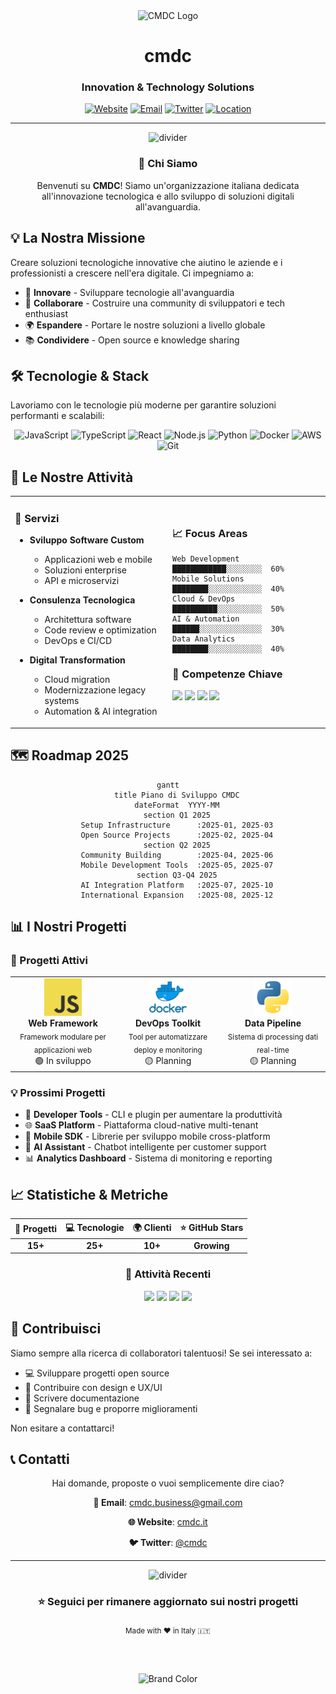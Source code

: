 <div align="center">

<img src="https://www.cmdc.it/cmdc-motion-opt.svg" alt="CMDC Logo" width="200"/>

# cmdc

### Innovation & Technology Solutions

[![Website](https://img.shields.io/badge/Website-cmdc.it-74FEFF?style=for-the-badge&logo=google-chrome&logoColor=black)](http://cmdc.it)
[![Email](https://img.shields.io/badge/Email-cmdc.business@gmail.com-74FEFF?style=for-the-badge&logo=gmail&logoColor=black)](mailto:cmdc.business@gmail.com)
[![Twitter](https://img.shields.io/badge/Twitter-@cmdc-74FEFF?style=for-the-badge&logo=twitter&logoColor=black)](https://twitter.com/cmdc)
[![Location](https://img.shields.io/badge/Location-Italy-74FEFF?style=for-the-badge&logo=google-maps&logoColor=black)](https://maps.google.com)

---

<img src="https://via.placeholder.com/800x4/74FEFF/74FEFF" alt="divider"/>

### 👋 Chi Siamo

Benvenuti su **CMDC**! Siamo un'organizzazione italiana dedicata all'innovazione tecnologica e allo sviluppo di soluzioni digitali all'avanguardia.

</div>

## 💡 La Nostra Missione

Creare soluzioni tecnologiche innovative che aiutino le aziende e i professionisti a crescere nell'era digitale. Ci impegniamo a:

- 🎯 **Innovare** - Sviluppare tecnologie all'avanguardia
- 🤝 **Collaborare** - Costruire una community di sviluppatori e tech enthusiast
- 🌍 **Espandere** - Portare le nostre soluzioni a livello globale
- 📚 **Condividere** - Open source e knowledge sharing

## 🛠️ Tecnologie & Stack

Lavoriamo con le tecnologie più moderne per garantire soluzioni performanti e scalabili:

<div align="center">

![JavaScript](https://img.shields.io/badge/JavaScript-F7DF1E?style=for-the-badge&logo=javascript&logoColor=black)
![TypeScript](https://img.shields.io/badge/TypeScript-007ACC?style=for-the-badge&logo=typescript&logoColor=white)
![React](https://img.shields.io/badge/React-20232A?style=for-the-badge&logo=react&logoColor=61DAFB)
![Node.js](https://img.shields.io/badge/Node.js-43853D?style=for-the-badge&logo=node.js&logoColor=white)
![Python](https://img.shields.io/badge/Python-3776AB?style=for-the-badge&logo=python&logoColor=white)
![Docker](https://img.shields.io/badge/Docker-2496ED?style=for-the-badge&logo=docker&logoColor=white)
![AWS](https://img.shields.io/badge/AWS-232F3E?style=for-the-badge&logo=amazon-aws&logoColor=white)
![Git](https://img.shields.io/badge/Git-F05032?style=for-the-badge&logo=git&logoColor=white)

</div>

## 🎯 Le Nostre Attività

<table>
<tr>
<td width="50%">

### 💼 Servizi

- **Sviluppo Software Custom**
  - Applicazioni web e mobile
  - Soluzioni enterprise
  - API e microservizi

- **Consulenza Tecnologica**
  - Architettura software
  - Code review e optimization
  - DevOps e CI/CD

- **Digital Transformation**
  - Cloud migration
  - Modernizzazione legacy systems
  - Automation & AI integration

</td>
<td width="50%">

### 📈 Focus Areas

```
Web Development      ████████████░░░░░░░░  60%
Mobile Solutions     ████████░░░░░░░░░░░░  40%
Cloud & DevOps       ██████████░░░░░░░░░░  50%
AI & Automation      ██████░░░░░░░░░░░░░░  30%
Data Analytics       ████████░░░░░░░░░░░░  40%
```

### 🌟 Competenze Chiave

![](https://img.shields.io/badge/Full--Stack-Development-74FEFF?style=flat&logoColor=black)
![](https://img.shields.io/badge/Cloud-Architecture-74FEFF?style=flat&logoColor=black)
![](https://img.shields.io/badge/DevOps-CI%2FCD-74FEFF?style=flat&logoColor=black)
![](https://img.shields.io/badge/API-Design-74FEFF?style=flat&logoColor=black)

</td>
</tr>
</table>

## 🗺️ Roadmap 2025

<div align="center">

```mermaid
gantt
    title Piano di Sviluppo CMDC
    dateFormat  YYYY-MM
    section Q1 2025
    Setup Infrastructure      :2025-01, 2025-03
    Open Source Projects      :2025-02, 2025-04
    section Q2 2025
    Community Building        :2025-04, 2025-06
    Mobile Development Tools  :2025-05, 2025-07
    section Q3-Q4 2025
    AI Integration Platform   :2025-07, 2025-10
    International Expansion   :2025-08, 2025-12
```

</div>

## 📊 I Nostri Progetti

### 🚀 Progetti Attivi

<table>
<tr>
<td width="33%" align="center">
<img src="https://raw.githubusercontent.com/github/explore/80688e429a7d4ef2fca1e82350fe8e3517d3494d/topics/javascript/javascript.png" width="60px"/>
<br><strong>Web Framework</strong>
<br><sub>Framework modulare per applicazioni web</sub>
<br>🟢 In sviluppo
</td>
<td width="33%" align="center">
<img src="https://raw.githubusercontent.com/github/explore/80688e429a7d4ef2fca1e82350fe8e3517d3494d/topics/docker/docker.png" width="60px"/>
<br><strong>DevOps Toolkit</strong>
<br><sub>Tool per automatizzare deploy e monitoring</sub>
<br>🟡 Planning
</td>
<td width="33%" align="center">
<img src="https://raw.githubusercontent.com/github/explore/80688e429a7d4ef2fca1e82350fe8e3517d3494d/topics/python/python.png" width="60px"/>
<br><strong>Data Pipeline</strong>
<br><sub>Sistema di processing dati real-time</sub>
<br>🟡 Planning
</td>
</tr>
</table>

### 💡 Prossimi Progetti

- 🔧 **Developer Tools** - CLI e plugin per aumentare la produttività
- 🌐 **SaaS Platform** - Piattaforma cloud-native multi-tenant
- 📱 **Mobile SDK** - Librerie per sviluppo mobile cross-platform
- 🤖 **AI Assistant** - Chatbot intelligente per customer support
- 📊 **Analytics Dashboard** - Sistema di monitoring e reporting

## 📈 Statistiche & Metriche

<div align="center">

| 🎯 Progetti | 💻 Tecnologie | 🌍 Clienti | ⭐ GitHub Stars |
|:---:|:---:|:---:|:---:|
| **15+** | **25+** | **10+** | **Growing** |

### 📅 Attività Recenti

![](https://img.shields.io/badge/Commits-Active-74FEFF?style=flat-square&logoColor=black)
![](https://img.shields.io/badge/PRs-Reviewed-74FEFF?style=flat-square&logoColor=black)
![](https://img.shields.io/badge/Issues-Resolved-74FEFF?style=flat-square&logoColor=black)
![](https://img.shields.io/badge/Docs-Updated-74FEFF?style=flat-square&logoColor=black)

</div>

## 🤝 Contribuisci

Siamo sempre alla ricerca di collaboratori talentuosi! Se sei interessato a:

- 💻 Sviluppare progetti open source
- 🎨 Contribuire con design e UX/UI
- 📝 Scrivere documentazione
- 🐛 Segnalare bug e proporre miglioramenti

Non esitare a contattarci!

## 📞 Contatti

<div align="center">

Hai domande, proposte o vuoi semplicemente dire ciao?

**📧 Email**: [cmdc.business@gmail.com](mailto:cmdc.business@gmail.com)

**🌐 Website**: [cmdc.it](http://cmdc.it)

**🐦 Twitter**: [@cmdc](https://twitter.com/cmdc)

---

<img src="https://via.placeholder.com/800x4/74FEFF/74FEFF" alt="divider"/>

### ⭐ Seguici per rimanere aggiornato sui nostri progetti

<sub>Made with ❤️ in Italy 🇮🇹</sub>

<br><br>

<img src="https://img.shields.io/badge/Brand_Color-%2374FEFF-74FEFF?style=for-the-badge" alt="Brand Color"/>

</div>
